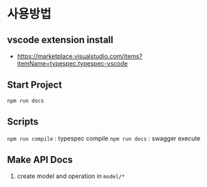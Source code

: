 # 사용방법

## vscode extension install

- https://marketplace.visualstudio.com/items?itemName=typespec.typespec-vscode

## Start Project

```
npm run docs
```

## Scripts

`npm run compile` : typespec compile
`npm run docs` : swagger execute

## Make API Docs

1. create model and operation in `model/*`
